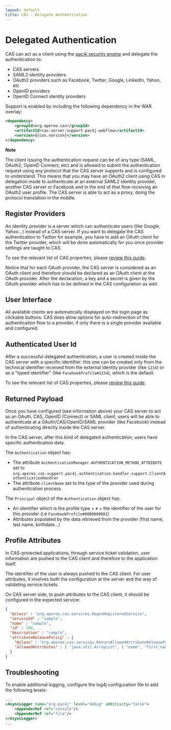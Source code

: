 ```yaml
---
layout: default
title: CAS - Delegate Authentication
---
```


# Delegated Authentication

CAS can act as a client using the [pac4j security engine](https://github.com/pac4j/pac4j) and delegate the authentication to:

* CAS servers
* SAML2 identity providers
* OAuth2 providers such as Facebook, Twitter, Google, LinkedIn, Yahoo, etc
* OpenID providers
* OpenID Connect identity providers

Support is enabled by including the following dependency in the WAR overlay:

```xml
<dependency>
    <groupId>org.apereo.cas</groupId>
    <artifactId>cas-server-support-pac4j-webflow</artifactId>
    <version>${cas.version}</version>
</dependency>
```

<div class="alert alert-info"><strong>Note</strong><p>The client issuing the authentication request can be of any type (SAML, OAuth2, OpenID Connect, etc) and is allowed to submit the authentication request using any protocol that the CAS server supports and is configured to understand. This means that you may have an OAuth2 client using CAS in delegation mode to authenticate at an external SAML2 identity provider, another CAS server or Facebook and in the end of that flow receiving an OAuth2 user profile. The CAS server is able to act as a proxy, doing the protocol translation in the middle.</p></div>

## Register Providers

An identity provider is a server which can authenticate users (like Google, Yahoo...) instead of a CAS server.
If you want to delegate the CAS authentication to Twitter for example, you have to add an
OAuth client for the Twitter provider, which will be done automatically for you once provider settings are taught to CAS.

To see the relevant list of CAS properties, please [review this guide](../installation/Configuration-Properties.html#pac4j-delegated-authn).

Notice that for each OAuth provider, the CAS server is considered as an OAuth client and therefore should be declared as
an OAuth client at the OAuth provider. After the declaration, a key and a secret is given by the OAuth provider which has
to be defined in the CAS configuration as well.

## User Interface

All available clients are automatically displayed on the login page as clickable buttons.
CAS does allow options for auto-redirection of the authentication flow to a provider,
if only there is a single provider available and configured.

## Authenticated User Id

After a successful delegated authentication, a user is created inside the CAS server with a specific identifier:
this one can be created only from the technical identifier received from the external identity provider (like `1234`)
or as a "typed identifier" (like `FacebookProfile#1234`), which is the default.

To see the relevant list of CAS properties, please [review this guide](../installation/Configuration-Properties.html#pac4j-delegated-authn).

## Returned Payload

Once you have configured (see information above) your CAS server to act as an OAuth,
CAS, OpenID (Connect) or SAML client, users will be able to authenticate at a OAuth/CAS/OpenID/SAML
provider (like Facebook) instead of authenticating directly inside the CAS server.

In the CAS server, after this kind of delegated authentication, users have specific authentication data.

The `Authentication` object has:

* The attribute `AuthenticationManager.AUTHENTICATION_METHOD_ATTRIBUTE`
set to `org.apereo.cas.support.pac4j.authentication.handler.support.ClientAuthenticationHandler`
* The attribute `clientName` set to the type of the provider used during authentication process.

The `Principal` object of the `Authentication` object has:

* An identifier which is the profile type + `#` + the identifier of the user for this provider (i.e `FacebookProfile#0000000001`)
* Attributes populated by the data retrieved from the provider (first name, last name, birthdate...)

## Profile Attributes

In CAS-protected applications, through service ticket validation, user information
are pushed to the CAS client and therefore to the application itself.

The identifier of the user is always pushed to the CAS client. For user attributes, it involves both the configuration
at the server and the way of validating service tickets.

On CAS server side, to push attributes to the CAS client, it should be configured in the expected service:

```json
{
  "@class" : "org.apereo.cas.services.RegexRegisteredService",
  "serviceId" : "sample",
  "name" : "sample",
  "id" : 100,
  "description" : "sample",
  "attributeReleasePolicy" : {
    "@class" : "org.apereo.cas.services.ReturnAllowedAttributeReleasePolicy",
    "allowedAttributes" : [ "java.util.ArrayList", [ "name", "first_name", "middle_name" ] ]
  }
}
```

## Troubleshooting

To enable additional logging, configure the log4j configuration file to add the following
levels:

```xml
...
<AsyncLogger name="org.pac4j" level="debug" additivity="false">
    <AppenderRef ref="console"/>
    <AppenderRef ref="file"/>
</AsyncLogger>
...
```

